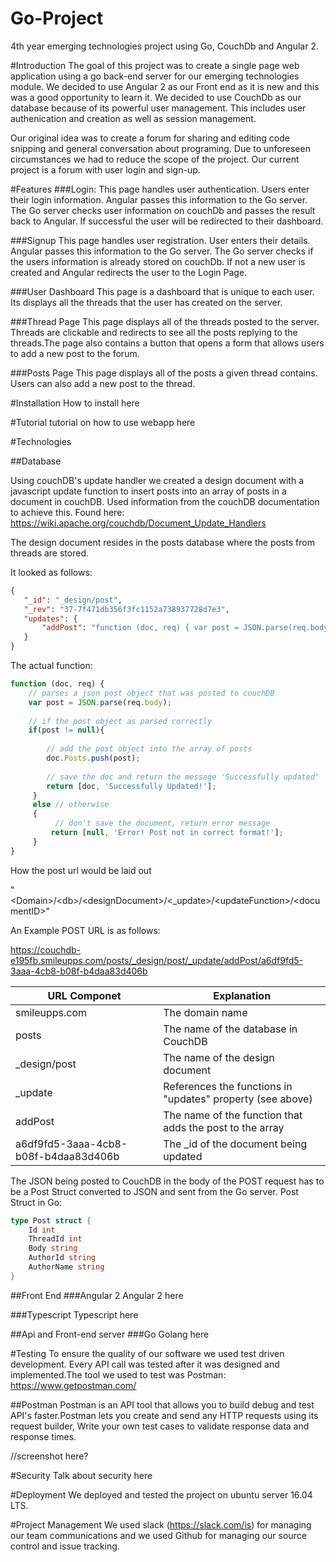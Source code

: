 # Go-Project
4th year emerging technologies project using Go, CouchDb and Angular 2. 

#Introduction
The goal of this project was to create a single page web application using a go back-end server for our emerging technologies module. We decided to use Angular 2 as our Front end as it is new and this was a good opportunity to learn it. We decided to use CouchDb as our database because of its powerful user management. This includes user authenication and creation as well as session management. 

Our original idea was to create a forum for sharing and editing code snipping and general conversation about programing. Due to unforeseen circumstances we had to reduce the scope of the project. Our current project is a forum with user login and sign-up.

#Features
###Login:
This page handles user authentication. Users enter their login information. Angular passes this information to the Go server. The Go server checks user information on couchDb and passes the result back to Angular. If successful the user will be redirected to their dashboard.

###Signup
This page handles user registration. User enters their details. Angular passes this information to the Go server. The Go server checks if the users information is already stored on couchDb. If not a new user is created and Angular redirects the user to the Login Page.

###User Dashboard
This page is a dashboard that is unique to each user. Its displays all the threads that the user has created on the server.

###Thread Page
This page displays all of the threads posted to the server. Threads are clickable and redirects to see all the posts replying to the threads.The page also contains a button that opens a form that allows users to add a new post to the forum.

###Posts Page
This page displays all of the posts a given thread contains. Users can also add a new post to the thread.

#Installation
How to install here

#Tutorial
tutorial on how to use webapp here

#Technologies

##Database

Using couchDB's update handler we created a design document with a javascript update function to insert posts into an array of posts in a document in couchDB.
Used information from the couchDB documentation to achieve this.
Found here: https://wiki.apache.org/couchdb/Document_Update_Handlers

The design document resides in the posts database where the posts from threads are stored.

It looked as follows:

```json
{
   "_id": "_design/post",
   "_rev": "37-7f471db356f3fc1152a738937728d7e3",
   "updates": {
       "addPost": "function (doc, req) { var post = JSON.parse(req.body); if(post != null){ 	doc.Posts.push(post); return [doc, 'Successfully Updated!'];}else{return [null, 'Error! Post not in correct format!'];}}"
   }
}
```
The actual function:
```javascript
function (doc, req) { 
    // parses a json post object that was posted to couchDB 
    var post = JSON.parse(req.body); 
    
    // if the post object as parsed correctly
    if(post != null){ 
      
        // add the post object into the array of posts
        doc.Posts.push(post); 
        
        // save the doc and return the message 'Successfully updated'
        return [doc, 'Successfully Updated!'];
     }
     else // otherwise
     {  
          // don't save the document, return error message
         return [null, 'Error! Post not in correct format!'];
     }
}
```
How the post url would be laid out

"\<Domain>/\<db>/\<designDocument>/\<_update>/\<updateFunction>/\<documentID>"

An Example POST URL is as follows:

https://couchdb-e195fb.smileupps.com/posts/_design/post/_update/addPost/a6df9fd5-3aaa-4cb8-b08f-b4daa83d406b

URL Componet | Explanation 
------------ | -----------
smileupps.com | The domain name
posts         | The name of the database in CouchDB
_design/post  | The name of the design document
_update       | References the functions in "updates" property (see above)
addPost       | The name of the function that adds the post to the array
a6df9fd5-3aaa-4cb8-b08f-b4daa83d406b | The _id of the document being updated

The JSON being posted to CouchDB in the body of the POST request has to be a Post Struct converted to JSON and sent from the Go server.
Post Struct in Go:

```go
type Post struct {
	Id int
	ThreadId int
	Body string
	AuthorId string
	AuthorName string
}
```

##Front End
###Angular 2
Angular 2 here

###Typescript
Typescript here

##Api and Front-end server
###Go
Golang here

#Testing
To ensure the quality of our software we used test driven development. Every API call was tested after it was designed and implemented.The tool we used to test was Postman:
https://www.getpostman.com/

##Postman
Postman is an API tool that allows you to build debug and test API's faster.Postman lets you create and send any HTTP requests using its request builder, Write your own test cases to validate response data and response times.

//screenshot here?

#Security
Talk about security here

#Deployment
We deployed and tested the project on ubuntu server 16.04 LTS.

#Project Management
We used slack (https://slack.com/is) for managing our team communications and we used Github for managing our source control and issue tracking.
